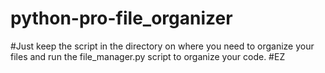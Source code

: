 # python-pro-file_organizer
#Just keep the script in the directory on where you need to organize your files and run the file_manager.py script to organize your code.
#EZ
